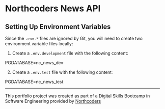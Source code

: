 # Northcoders News API

## Setting Up Environment Variables

Since the `.env.*` files are ignored by Git, you will need to create two environment variable files locally:

1. Create a `.env.development` file with the following content:
   
 PGDATABASE=nc_news_dev

   

2. Create a `.env.test` file with the following content:
   
  PGDATABASE=nc_news_test


--- 

This portfolio project was created as part of a Digital Skills Bootcamp in Software Engineering provided by [Northcoders](https://northcoders.com/)
